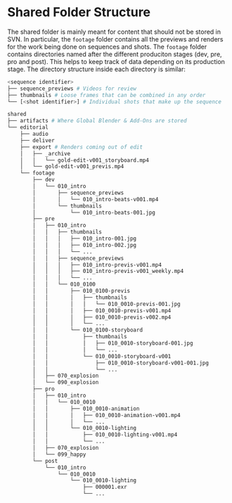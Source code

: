 # Shared Folder Structure

The shared folder is mainly meant for content that should not be stored in SVN. In particular,
the `footage` folder contains all the previews and renders for the work being done on sequences
and shots. The `footage` folder contains directories named after the different produciton
stages (dev, pre, pro and post). This helps to keep track of data depending on its production
stage. The directory structure inside each directory is similar:

```bash
<sequence identifier>
├── sequence_previews # Videos for review
├── thumbnails # Loose frames that can be combined in any order
└── [<shot identifier>] # Individual shots that make up the sequence
```

```bash
shared
├── artifacts # Where Global Blender & Add-Ons are stored
└── editorial
    ├── audio
    ├── deliver
    ├── export # Renders coming out of edit
    │   ├── _archive
    │   │   └── gold-edit-v001_storyboard.mp4
    │   └── gold-edit-v001_previs.mp4
    └── footage
        ├── dev
        │   └── 010_intro
        │       ├── sequence_previews
        │       │   └── 010_intro-beats-v001.mp4
        │       └── thumbnails
        │           └── 010_intro-beats-001.jpg
        ├── pre
        │   ├── 010_intro
        │   │   ├── thumbnails
        │   │   │   ├── 010_intro-001.jpg
        │   │   │   ├── 010_intro-002.jpg
        │   │   │   └── ...
        │   │   ├── sequence_previews
        │   │   │   ├── 010_intro-previs-v001.mp4
        │   │   │   ├── 010_intro-previs-v001_weekly.mp4
        │   │   │   └── ...
        │   │   └── 010_0100
        │   │       ├── 010_0100-previs
        │   │       │   ├── thumbnails
        │   │       │   │   └── 010_0010-previs-001.jpg
        │   │       │   ├── 010_0010-previs-v001.mp4
        │   │       │   ├── 010_0010-previs-v002.mp4
        │   │       │   └── ...
        │   │       └── 010_0100-storyboard
        │   │           ├── thumbnails
        │   │           │   ├── 010_0010-storyboard-001.jpg
        │   │           │   └── ...
        │   │           └── 010_0010-storyboard-v001
        │   │               ├── 010_0010-storyboard-v001-001.jpg
        │   │               └── ...
        │   ├── 070_explosion
        │   └── 090_explosion
        ├── pro
        │   ├── 010_intro
        │   │   └── 010_0010
        │   │       ├── 010_0010-animation
        │   │       │   ├── 010_0010-animation-v001.mp4
        │   │       │   └── ...
        │   │       └── 010_0010-lighting
        │   │           ├── 010_0010-lighting-v001.mp4
        │   │           └── ...
        │   ├── 070_explosion
        │   └── 099_happy
        └── post
            └── 010_intro
                └── 010_0010
                    └── 010_0010-lighting
                        ├── 000001.exr
                        └── ...

```
